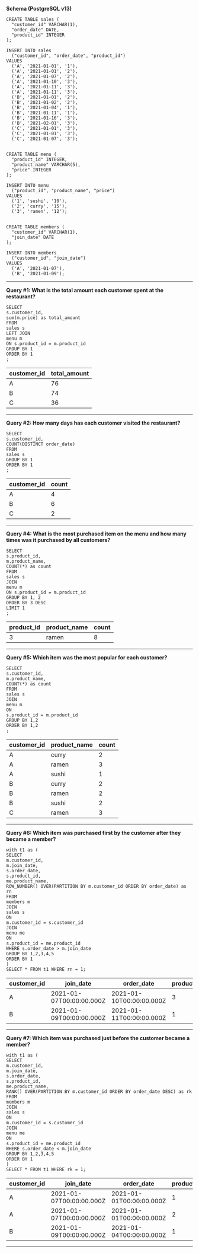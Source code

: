 **Schema (PostgreSQL v13)**

    CREATE TABLE sales (
      "customer_id" VARCHAR(1),
      "order_date" DATE,
      "product_id" INTEGER
    );
    
    INSERT INTO sales
      ("customer_id", "order_date", "product_id")
    VALUES
      ('A', '2021-01-01', '1'),
      ('A', '2021-01-01', '2'),
      ('A', '2021-01-07', '2'),
      ('A', '2021-01-10', '3'),
      ('A', '2021-01-11', '3'),
      ('A', '2021-01-11', '3'),
      ('B', '2021-01-01', '2'),
      ('B', '2021-01-02', '2'),
      ('B', '2021-01-04', '1'),
      ('B', '2021-01-11', '1'),
      ('B', '2021-01-16', '3'),
      ('B', '2021-02-01', '3'),
      ('C', '2021-01-01', '3'),
      ('C', '2021-01-01', '3'),
      ('C', '2021-01-07', '3');
     
    
    CREATE TABLE menu (
      "product_id" INTEGER,
      "product_name" VARCHAR(5),
      "price" INTEGER
    );
    
    INSERT INTO menu
      ("product_id", "product_name", "price")
    VALUES
      ('1', 'sushi', '10'),
      ('2', 'curry', '15'),
      ('3', 'ramen', '12');
      
    
    CREATE TABLE members (
      "customer_id" VARCHAR(1),
      "join_date" DATE
    );
    
    INSERT INTO members
      ("customer_id", "join_date")
    VALUES
      ('A', '2021-01-07'),
      ('B', '2021-01-09');

---

**Query #1: What is the total amount each customer spent at the restaurant?**

    SELECT
    s.customer_id,
    sum(m.price) as total_amount
    FROM 
    sales s
    LEFT JOIN 
    menu m
    ON s.product_id = m.product_id
    GROUP BY 1
    ORDER BY 1
    ;

| customer_id | total_amount |
| ----------- | ------------ |
| A           | 76           |
| B           | 74           |
| C           | 36           |

---


**Query #2: How many days has each customer visited the restaurant?**

    SELECT
    s.customer_id,
    COUNT(DISTINCT order_date)
    FROM 
    sales s
    GROUP BY 1
    ORDER BY 1
    ;

| customer_id | count |
| ----------- | ----- |
| A           | 4     |
| B           | 6     |
| C           | 2     |

---


**Query #4: What is the most purchased item on the menu and how many times was it purchased by all customers?**

    SELECT
    s.product_id,
    m.product_name,
    COUNT(*) as count
    FROM
    sales s
    JOIN 
    menu m
    ON s.product_id = m.product_id
    GROUP BY 1, 2
    ORDER BY 3 DESC
    LIMIT 1
    ;

| product_id | product_name | count |
| ---------- | ------------ | ----- |
| 3          | ramen        | 8     |

---


**Query #5: Which item was the most popular for each customer?**

    SELECT
    s.customer_id,
    m.product_name,
    COUNT(*) as count
    FROM
    sales s
    JOIN 
    menu m
    ON
    s.product_id = m.product_id
    GROUP BY 1,2
    ORDER BY 1,2
    ;

| customer_id | product_name | count |
| ----------- | ------------ | ----- |
| A           | curry        | 2     |
| A           | ramen        | 3     |
| A           | sushi        | 1     |
| B           | curry        | 2     |
| B           | ramen        | 2     |
| B           | sushi        | 2     |
| C           | ramen        | 3     |

---

**Query #6: Which item was purchased first by the customer after they became a member?**

    with t1 as (
    SELECT
    m.customer_id,
    m.join_date,
    s.order_date,
    s.product_id,
    me.product_name,
    ROW_NUMBER() OVER(PARTITION BY m.customer_id ORDER BY order_date) as rn
    FROM 
    members m
    JOIN
    sales s
    ON 
    m.customer_id = s.customer_id
    JOIN
    menu me
    ON
    s.product_id = me.product_id
    WHERE s.order_date > m.join_date
    GROUP BY 1,2,3,4,5
    ORDER BY 1
    )
    SELECT * FROM t1 WHERE rn = 1;

| customer_id | join_date                | order_date               | product_id | product_name | rn  |
| ----------- | ------------------------ | ------------------------ | ---------- | ------------ | --- |
| A           | 2021-01-07T00:00:00.000Z | 2021-01-10T00:00:00.000Z | 3          | ramen        | 1   |
| B           | 2021-01-09T00:00:00.000Z | 2021-01-11T00:00:00.000Z | 1          | sushi        | 1   |

---

**Query #7: Which item was purchased just before the customer became a member?**

    with t1 as (
    SELECT
    m.customer_id,
    m.join_date,
    s.order_date,
    s.product_id,
    me.product_name,
    RANK() OVER(PARTITION BY m.customer_id ORDER BY order_date DESC) as rk
    FROM 
    members m
    JOIN
    sales s
    ON 
    m.customer_id = s.customer_id
    JOIN
    menu me
    ON
    s.product_id = me.product_id
    WHERE s.order_date < m.join_date
    GROUP BY 1,2,3,4,5
    ORDER BY 1
    )
    SELECT * FROM t1 WHERE rk = 1;

| customer_id | join_date                | order_date               | product_id | product_name | rk  |
| ----------- | ------------------------ | ------------------------ | ---------- | ------------ | --- |
| A           | 2021-01-07T00:00:00.000Z | 2021-01-01T00:00:00.000Z | 1          | sushi        | 1   |
| A           | 2021-01-07T00:00:00.000Z | 2021-01-01T00:00:00.000Z | 2          | curry        | 1   |
| B           | 2021-01-09T00:00:00.000Z | 2021-01-04T00:00:00.000Z | 1          | sushi        | 1   |

---
